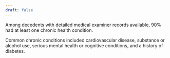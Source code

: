 ```yaml
---
draft: false
---
```


Among decedents with detailed medical examiner records available, 90% had at least one chronic health condition.

Common chronic conditions included cardiovascular disease, substance or alcohol use, serious mental health or cognitive conditions, and a history of diabetes.